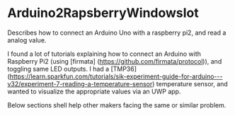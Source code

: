 # Arduino2RapsberryWindowsIot
Describes how to connect an Arduino Uno with a raspberry pi2, and read a analog value.


I found a lot of tutorials explaining how to connect an Arduino with Raspberry Pi2 (using [firmata] (https://github.com/firmata/protocol)), and toggling same LED outputs. I had a [TMP36] (https://learn.sparkfun.com/tutorials/sik-experiment-guide-for-arduino---v32/experiment-7-reading-a-temperature-sensor) temperature sensor, and wanted to visualize the appropriate values via an UWP app.

Below sections shell help other makers facing the same or similar problem.



